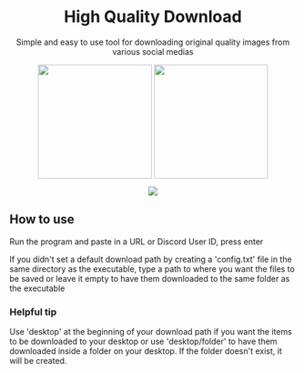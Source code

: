 <h1 align="center">High Quality Download</h1>
<p align="center">Simple and easy to use tool for downloading original quality images from various social medias</p>

<p align="center">
  <img height="200" align="center" src="https://user-images.githubusercontent.com/93228501/160738873-692fa6af-d923-4d1b-871c-33787a7f29ec.png"/>
  <img height="200" align="center" src="https://user-images.githubusercontent.com/93228501/160738270-edbff342-7b44-450d-afc4-f3513e7dfd85.png"/>
</p>

<p align="center"><a href="https://github.com/microsoft/playwright-dotnet"><img src="https://img.shields.io/badge/powered%20by-playwright-0077a3"/></a></p>



## How to use

Run the program and paste in a URL or Discord User ID, press enter

If you didn't set a default download path by creating a 'config.txt' file in the same directory as the executable, type a path to where you want the files to be saved or leave it empty to have them downloaded to the same folder as the executable

### Helpful tip
Use 'desktop' at the beginning of your download path if you want the items to be downloaded to your desktop or use 'desktop/folder' to have them downloaded inside a folder on your desktop. If the folder doesn't exist, it will be created.
